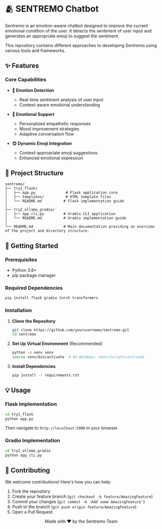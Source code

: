 # 🫂 SENTREMO Chatbot

Sentremo is an emotion-aware chatbot designed to improve the current emotional condition of the user. It detects the sentiment of user input and generates an appropriate emoji to suggest the sentiment. 

This repository contains different approaches to developing Sentremo using various tools and frameworks.

## ✨ Features

### Core Capabilities

- **🎯 Emotion Detection**
  - Real-time sentiment analysis of user input
  - Context-aware emotional understanding

- **💝 Emotional Support**
  - Personalized empathetic responses
  - Mood improvement strategies
  - Adaptive conversation flow

- **😊 Dynamic Emoji Integration**
  - Context-appropriate emoji suggestions
  - Enhanced emotional expression
    

## 📂 Project Structure

```
sentremo/
├── try1_flask/
│   ├── app.py              # Flask application core
│   ├── templates/          # HTML template files
│   └── README.md          # Flask implementation guide
│
├── try2_ollama_gradio/
│   ├── app_cli.py         # Gradio CLI application
│   └── README.md          # Gradio implementation guide
│
└── README.md              # Main documentation providing an overview of the project and directory structure.
```

## 🚀 Getting Started

### Prerequisites

- Python 3.8+
- pip package manager

### Required Dependencies

```bash
pip install flask gradio torch transformers
```

### Installation

1. **Clone the Repository**
   ```bash
   git clone https://github.com/yourusername/sentremo.git
   cd sentremo
   ```

2. **Set Up Virtual Environment** (Recommended)
   ```bash
   python -m venv venv
   source venv/bin/activate  # On Windows: venv\Scripts\activate
   ```

3. **Install Dependencies**
   ```bash
   pip install -r requirements.txt
   ```

## 💡 Usage

### Flask Implementation
```bash
cd try1_flask
python app.py
```
Then navigate to `http://localhost:5000` in your browser.

### Gradio Implementation
```bash
cd try2_ollama_gradio
python app_cli.py
```
   
## 🤝 Contributing

We welcome contributions! Here's how you can help:

1. Fork the repository
2. Create your feature branch (`git checkout -b feature/AmazingFeature`)
3. Commit your changes (`git commit -m 'Add some AmazingFeature'`)
4. Push to the branch (`git push origin feature/AmazingFeature`)
5. Open a Pull Request

<div align="center">

Made with ❤️ by the Sentremo Team

</div>
